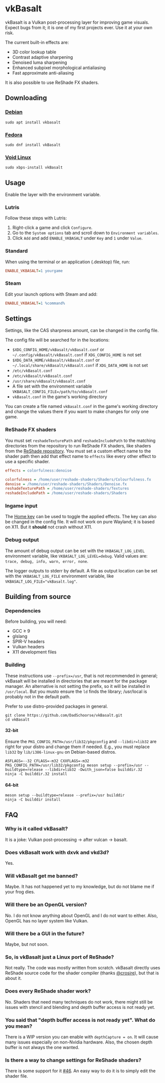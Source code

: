 # vkBasalt
vkBasalt is a Vulkan post-processing layer for improving game visuals. Expect bugs from it; it is one of my first projects ever. Use it at your own risk.

The current built-in effects are:
- 3D color lookup table
- Contrast adaptive sharpening
- Denoised luma sharpening
- Enhanced subpixel morphological antialiasing
- Fast approximate anti-aliasing

It is also possible to use ReShade FX shaders.

## Downloading
### [Debian](https://tracker.debian.org/pkg/vkbasalt)
```
sudo apt install vkbasalt
```

### [Fedora](https://src.fedoraproject.org/rpms/vkBasalt)
```
sudo dnf install vkBasalt
```

### [Void Linux](https://github.com/void-linux/void-packages/blob/master/srcpkgs/vkBasalt/template)
```
sudo xbps-install vkBasalt
```

## Usage
Enable the layer with the environment variable.

### Lutris
Follow these steps with Lutris:
1. Right-click a game and click `Configure`.
2. Go to the `System options` tab and scroll down to `Environment variables`.
3. Click `Add` and add `ENABLE_VKBASALT` under `Key` and `1` under `Value`.

### Standard
When using the terminal or an application (.desktop) file, run:
```ini
ENABLE_VKBASALT=1 yourgame
```

### Steam
Edit your launch options with Steam and add:
```ini
ENABLE_VKBASALT=1 %command% 
```

## Settings
Settings, like the CAS sharpness amount, can be changed in the config file.

The config file will be searched for in the locations:
* `$XDG_CONFIG_HOME/vkBasalt/vkBasalt.conf` or `~/.config/vkBasalt/vkBasalt.conf` if `XDG_CONFIG_HOME` is not set
* `$XDG_DATA_HOME/vkBasalt/vkBasalt.conf` or `~/.local/share/vkBasalt/vkBasalt.conf` if `XDG_DATA_HOME` is not set
* `/etc/vkBasalt.conf`
* `/etc/vkBasalt/vkBasalt.conf`
* `/usr/share/vkBasalt/vkBasalt.conf`
* A file set with the environment variable `VKBASALT_CONFIG_FILE=/path/to/vkBasalt.conf`
* `vkBasalt.conf` in the game's working directory

You can create a file named `vkBasalt.conf` in the game's working directory and change the values there if you want to make changes for only one game.

### ReShade FX shaders
You must set `reshadeTexturePath` and `reshadeIncludePath` to the matching directories from the repository to run ReShade FX shaders, like shaders from the [ReShade repository](https://github.com/crosire/reshade-shaders). You must set a custom effect name to the shader path then add that effect name to `effects` like every other effect to use a specific shader.
```ini
effects = colorfulness:denoise

colorfulness = /home/user/reshade-shaders/Shaders/Colourfulness.fx
denoise = /home/user/reshade-shaders/Shaders/Denoise.fx
reshadeTexturePath = /home/user/reshade-shaders/Textures
reshadeIncludePath = /home/user/reshade-shaders/Shaders
```

### Ingame input
The [Home key](https://en.wikipedia.org/wiki/Home_key) can be used to toggle the applied effects. The key can also be changed in the config file. It will not work on pure Wayland; it is based on X11. But it **should** not crash without X11.

### Debug output
The amount of debug output can be set with the `VKBASALT_LOG_LEVEL` environment variable, like `VKBASALT_LOG_LEVEL=debug`. Valid values are: `trace, debug, info, warn, error, none`.

The logger outputs to stderr by default. A file as output location can be set with the `VKBASALT_LOG_FILE` environment variable, like `VKBASALT_LOG_FILE="vkBasalt.log"`.

## Building from source

### Dependencies
Before building, you will need:
- GCC ≥ 9
- glslang
- SPIR-V headers
- Vulkan headers
- X11 development files

### Building
These instructions use `--prefix=/usr`, that is not recommended in general; vkBasalt will be installed in directories that are meant for the package manager. An alternative is not setting the prefix, so it will be installed in `/usr/local`. But you musto ensure the `ld` finds the library; /usr/local is probably not in the default path.

Prefer to use distro-provided packages in general.
```
git clone https://github.com/DadSchoorse/vkBasalt.git
cd vkBasalt
```

#### 32-bit
Ensure the `PKG_CONFIG_PATH=/usr/lib32/pkgconfig` and `--libdir=lib32` are right for your distro and change them if needed. E.g., you must replace `lib32` by `lib/i386-linux-gnu` on Debian-based distros.
```
ASFLAGS=--32 CFLAGS=-m32 CXXFLAGS=-m32 PKG_CONFIG_PATH=/usr/lib32/pkgconfig meson setup --prefix=/usr --buildtype=release --libdir=lib32 -Dwith_json=false builddir.32
ninja -C builddir.32 install
```

#### 64-bit
```
meson setup --buildtype=release --prefix=/usr builddir
ninja -C builddir install
```

## FAQ
### Why is it called vkBasalt?
It is a joke: Vulkan post-processing &#8594; after vulcan &#8594; basalt.

### Does vkBasalt work with dxvk and vkd3d?
Yes.

### Will vkBasalt get me banned?
Maybe. It has not happened yet to my knowledge, but do not blame me if your frog dies.

### Will there be an OpenGL version?
No. I do not know anything about OpenGL and I do not want to either. Also, OpenGL has no layer system like Vulkan.

### Will there be a GUI in the future?
Maybe, but not soon.

### So, is vkBasalt just a Linux port of ReShade?
Not really. The code was mostly written from scratch. vkBasalt directly uses ReShade source code for the shader compiler (thanks [@crosire](https://github.com/crosire)), but that is about it.

### Does every ReShade shader work?
No. Shaders that need many techniques do not work, there might still be issues with stencil and blending and depth buffer access is not ready yet.

### You said that "depth buffer access is not ready yet". What do you mean?
There is a WIP version you can enable with `depthCapture = on`. It will cause many issues especially on non-Nvidia hardware. Also, the chosen depth buffer is not always the one wanted.

### Is there a way to change settings for ReShade shaders?
There is some support for it [#46](https://github.com/DadSchoorse/vkBasalt/pull/46). An easy way to do it is to simply edit the shader file.
